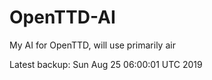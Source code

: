 # OpenTTD-AI
My AI for OpenTTD, will use primarily air

Latest backup: Sun Aug 25 06:00:01 UTC 2019
